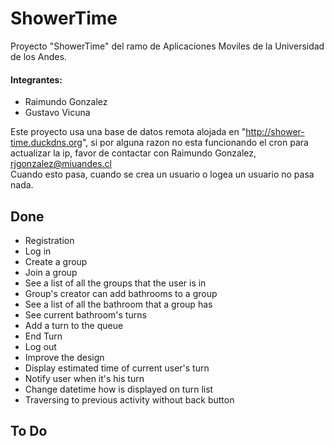 # ShowerTime
Proyecto "ShowerTime" del ramo de Aplicaciones Moviles de la Universidad de los Andes.

#### Integrantes:
* Raimundo Gonzalez
* Gustavo Vicuna

Este proyecto usa una base de datos remota alojada en "http://shower-time.duckdns.org", si por alguna razon
no esta funcionando el cron para actualizar la ip, favor de contactar con Raimundo Gonzalez, rjgonzalez@miuandes.cl
<br>
Cuando esto pasa, cuando se crea un usuario o logea un usuario no pasa nada.

## Done
* Registration
* Log in
* Create a group
* Join a group
* See a list of all the groups that the user is in
* Group's creator can add bathrooms to a group
* See a list of all the bathroom that a group has
* See current bathroom's turns
* Add a turn to the queue
* End Turn
* Log out
* Improve the design
* Display estimated time of current user's turn
* Notify user when it's his turn
* Change datetime how is displayed on turn list
* Traversing to previous activity without back button
## To Do